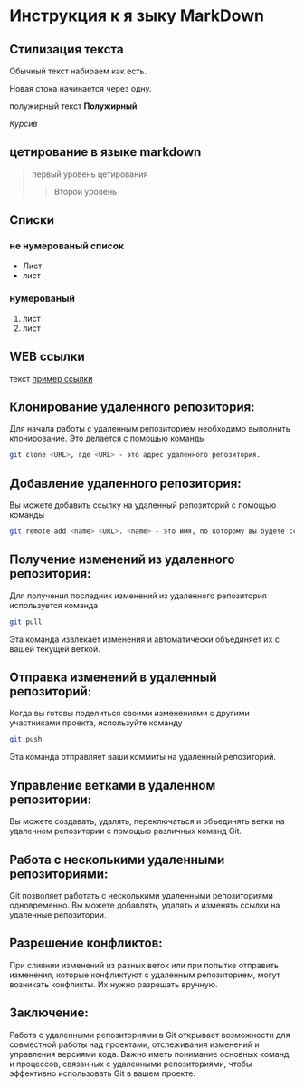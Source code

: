 # Инструкция к я зыку MarkDown

 ## Стилизация текста

Обычный текст набираем как есть.

Новая стока начинается через одну.

полужирный текст **Полужирный**

*Курсив*

## цетирование в языке markdown
> первый уровень цетирования
>> Второй уровень

## Списки 
### не нумерованый список
* Лист
* лист 

### нумерованый
1. лист
2. лист 

## WEB ссылки
текст [пример ссылки](http.example.com "Всплывающая подсказка") 

## Клонирование удаленного репозитория: 
Для начала работы с удаленным репозиторием необходимо выполнить клонирование. Это делается с помощью команды 
```sh
git clone <URL>, где <URL> - это адрес удаленного репозитория.
```


## Добавление удаленного репозитория: 
Вы можете добавить ссылку на удаленный репозиторий с помощью команды 
```sh
git remote add <name> <URL>. <name> - это имя, по которому вы будете ссылаться на удаленный репозиторий в вашем локальном репозитории.
```


## Получение изменений из удаленного репозитория: 
Для получения последних изменений из удаленного репозитория используется команда 
```sh
git pull 
```
Эта команда извлекает изменения и автоматически объединяет их с вашей текущей веткой.


## Отправка изменений в удаленный репозиторий: 
Когда вы готовы поделиться своими изменениями с другими участниками проекта, используйте команду
```sh 
git push
```
 Эта команда отправляет ваши коммиты на удаленный репозиторий.


## Управление ветками в удаленном репозитории: 
Вы можете создавать, удалять, переключаться и объединять ветки на удаленном репозитории с помощью различных команд Git.


## Работа с несколькими удаленными репозиториями: 
Git позволяет работать с несколькими удаленными репозиториями одновременно. Вы можете добавлять, удалять и изменять ссылки на удаленные репозитории.


## Разрешение конфликтов:
 При слиянии изменений из разных веток или при попытке отправить изменения, которые конфликтуют с удаленным репозиторием, могут возникать конфликты. Их нужно разрешать вручную.

 ## Заключение: 
 Работа с удаленными репозиториями в Git открывает возможности для совместной работы над проектами, отслеживания изменений и управления версиями кода. Важно иметь понимание основных команд и процессов, связанных с удаленными репозиториями, чтобы эффективно использовать Git в вашем проекте.